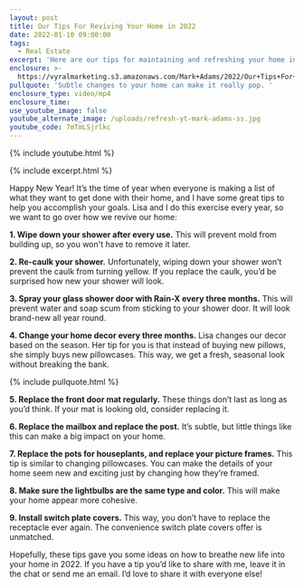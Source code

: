 ```yaml
---
layout: post
title: Our Tips For Reviving Your Home in 2022
date: 2022-01-10 09:00:00
tags:
  - Real Estate
excerpt: 'Here are our tips for maintaining and refreshing your home in 2022. '
enclosure: >-
  https://vyralmarketing.s3.amazonaws.com/Mark+Adams/2022/Our+Tips+For+Reviving+Your+Home+in+2022+(1).mp4
pullquote: 'Subtle changes to your home can make it really pop. '
enclosure_type: video/mp4
enclosure_time:
use_youtube_image: false
youtube_alternate_image: /uploads/refresh-yt-mark-adams-ss.jpg
youtube_code: 7mTmLSjrlkc
---
```

{% include youtube.html %}

{% include excerpt.html %}

Happy New Year\! It’s the time of year when everyone is making a list of what they want to get done with their home, and I have some great tips to help you accomplish your goals. Lisa and I do this exercise every year, so we want to go over how we revive our home:

**1\. Wipe down your shower after every use.** This will prevent mold from building up, so you won't have to remove it later.&nbsp;

**2\. Re-caulk your shower.** Unfortunately, wiping down your shower won’t prevent the caulk from turning yellow. If you replace the caulk, you’d be surprised how new your shower will look.&nbsp;

**3\. Spray your glass shower door with Rain-X every three months.** This will prevent water and soap scum from sticking to your shower door. It will look brand-new all year round.&nbsp;

**4\. Change your home decor every three months.** Lisa changes our decor based on the season. Her tip for you is that instead of buying new pillows, she simply buys new pillowcases. This way, we get a fresh, seasonal look without breaking the bank.

{% include pullquote.html %}

**5\. Replace the front door mat regularly.** These things don’t last as long as you’d think. If your mat is looking old, consider replacing it.&nbsp;

**6\. Replace the mailbox and replace the post.** It’s subtle, but little things like this can make a big impact on your home.&nbsp;

**7\. Replace the pots for houseplants, and replace your picture frames.** This tip is similar to changing pillowcases. You can make the details of your home seem new and exciting just by changing how they’re framed.&nbsp;

**8\. Make sure the lightbulbs are the same type and color.** This will make your home appear more cohesive.

**9\. Install switch plate covers.** This way, you don’t have to replace the receptacle ever again. The convenience switch plate covers offer is unmatched.&nbsp;

Hopefully, these tips gave you some ideas on how to breathe new life into your home in 2022. If you have a tip you’d like to share with me, leave it in the chat or send me an email. I’d love to share it with everyone else\!

&nbsp;
